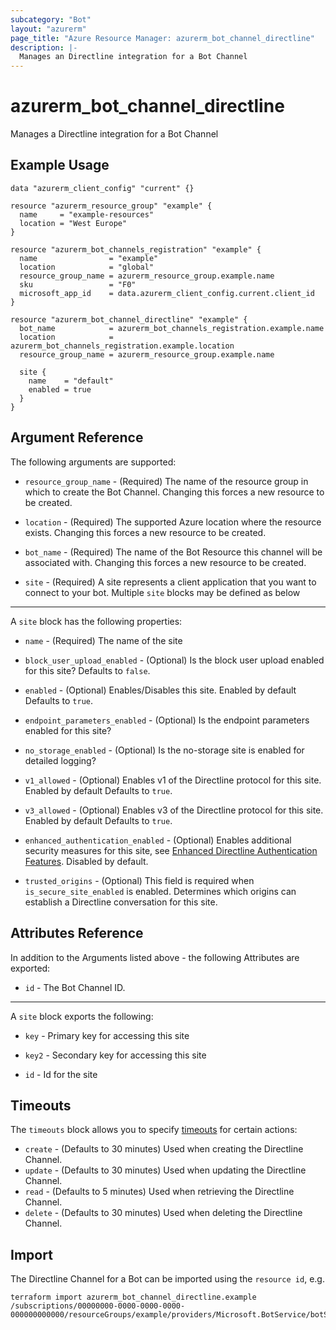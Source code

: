 ```yaml
---
subcategory: "Bot"
layout: "azurerm"
page_title: "Azure Resource Manager: azurerm_bot_channel_directline"
description: |-
  Manages an Directline integration for a Bot Channel
---
```


# azurerm_bot_channel_directline

Manages a Directline integration for a Bot Channel

## Example Usage

```hcl
data "azurerm_client_config" "current" {}

resource "azurerm_resource_group" "example" {
  name     = "example-resources"
  location = "West Europe"
}

resource "azurerm_bot_channels_registration" "example" {
  name                = "example"
  location            = "global"
  resource_group_name = azurerm_resource_group.example.name
  sku                 = "F0"
  microsoft_app_id    = data.azurerm_client_config.current.client_id
}

resource "azurerm_bot_channel_directline" "example" {
  bot_name            = azurerm_bot_channels_registration.example.name
  location            = azurerm_bot_channels_registration.example.location
  resource_group_name = azurerm_resource_group.example.name

  site {
    name    = "default"
    enabled = true
  }
}
```

## Argument Reference

The following arguments are supported:

* `resource_group_name` - (Required) The name of the resource group in which to create the Bot Channel. Changing this forces a new resource to be created.

* `location` - (Required) The supported Azure location where the resource exists. Changing this forces a new resource to be created.

* `bot_name` - (Required) The name of the Bot Resource this channel will be associated with. Changing this forces a new resource to be created.

* `site` - (Required) A site represents a client application that you want to connect to your bot. Multiple `site` blocks may be defined as below

---

A `site` block has the following properties:

* `name` - (Required) The name of the site

* `block_user_upload_enabled` - (Optional) Is the block user upload enabled for this site? Defaults to `false`.

* `enabled` - (Optional) Enables/Disables this site. Enabled by default Defaults to `true`.

* `endpoint_parameters_enabled` - (Optional) Is the endpoint parameters enabled for this site?

* `no_storage_enabled` - (Optional) Is the no-storage site is enabled for detailed logging?

* `v1_allowed` - (Optional) Enables v1 of the Directline protocol for this site. Enabled by default Defaults to `true`.

* `v3_allowed` - (Optional) Enables v3 of the Directline protocol for this site. Enabled by default Defaults to `true`.

* `enhanced_authentication_enabled` - (Optional) Enables additional security measures for this site, see [Enhanced Directline Authentication Features](https://blog.botframework.com/2018/09/25/enhanced-direct-line-authentication-features). Disabled by default.

* `trusted_origins` - (Optional) This field is required when `is_secure_site_enabled` is enabled. Determines which origins can establish a Directline conversation for this site.

## Attributes Reference

In addition to the Arguments listed above - the following Attributes are exported:

* `id` - The Bot Channel ID.

---

A `site` block exports the following:

* `key` - Primary key for accessing this site

* `key2` - Secondary key for accessing this site

* `id` - Id for the site

## Timeouts

The `timeouts` block allows you to specify [timeouts](https://www.terraform.io/language/resources/syntax#operation-timeouts) for certain actions:

* `create` - (Defaults to 30 minutes) Used when creating the Directline Channel.
* `update` - (Defaults to 30 minutes) Used when updating the Directline Channel.
* `read` - (Defaults to 5 minutes) Used when retrieving the Directline Channel.
* `delete` - (Defaults to 30 minutes) Used when deleting the Directline Channel.

## Import

The Directline Channel for a Bot can be imported using the `resource id`, e.g.

```shell
terraform import azurerm_bot_channel_directline.example /subscriptions/00000000-0000-0000-0000-000000000000/resourceGroups/example/providers/Microsoft.BotService/botServices/example/channels/DirectlineChannel
```

